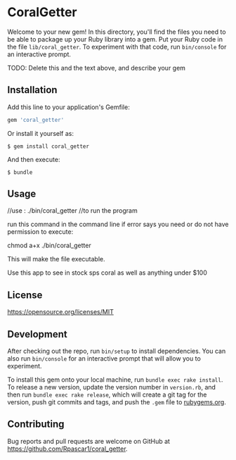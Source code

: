 # CoralGetter

Welcome to your new gem! In this directory, you'll find the files you need to be able to package up your Ruby library into a gem. Put your Ruby code in the file `lib/coral_getter`. To experiment with that code, run `bin/console` for an interactive prompt.

TODO: Delete this and the text above, and describe your gem

## Installation

Add this line to your application's Gemfile:

```ruby
gem 'coral_getter'
```

Or install it yourself as:

    $ gem install coral_getter

And then execute:

    $ bundle

 

## Usage

//use :    ./bin/coral_getter             //to  run the program


run this command in the command line if error says you need or do not have permission to execute:

chmod a+x ./bin/coral_getter

This will make the file executable.

Use this app to see in stock sps coral as well as anything under $100

## License
https://opensource.org/licenses/MIT

## Development



After checking out the repo, run `bin/setup` to install dependencies. You can also run `bin/console` for an interactive prompt that will allow you to experiment.

To install this gem onto your local machine, run `bundle exec rake install`. To release a new version, update the version number in `version.rb`, and then run `bundle exec rake release`, which will create a git tag for the version, push git commits and tags, and push the `.gem` file to [rubygems.org](https://rubygems.org).

## Contributing

Bug reports and pull requests are welcome on GitHub at https://github.com/Rpascar1/coral_getter.
